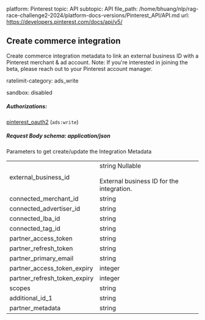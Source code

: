 platform: Pinterest
topic: API
subtopic: API
file_path: /home/bhuang/nlp/rag-race-challenge2-2024/platform-docs-versions/Pinterest_API/API.md
url: https://developers.pinterest.com/docs/api/v5/


## [](#operation/integrations_commerce/post)Create commerce integration

Create commerce integration metadata to link an external business ID with a Pinterest merchant & ad account. Note: If you're interested in joining the beta, please reach out to your Pinterest account manager.

ratelimit-category: ads\_write

sandbox: disabled

##### Authorizations:

[pinterest\_oauth2](#section/Authentication/pinterest_oauth2) (`ads:write`)

##### Request Body schema: application/json

Parameters to get create/update the Integration Metadata

|     |     |
| --- | --- |
| external\_business\_id | string Nullable<br><br>External business ID for the integration. |
| connected\_merchant\_id | string |
| connected\_advertiser\_id | string |
| connected\_lba\_id | string |
| connected\_tag\_id | string |
| partner\_access\_token | string |
| partner\_refresh\_token | string |
| partner\_primary\_email | string |
| partner\_access\_token\_expiry | integer |
| partner\_refresh\_token\_expiry | integer |
| scopes | string |
| additional\_id\_1 | string |
| partner\_metadata | string |